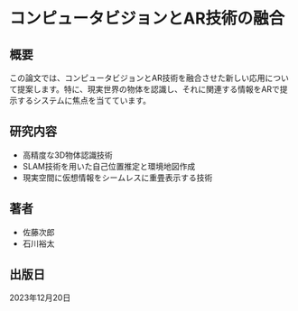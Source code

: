 # コンピュータビジョンとAR技術の融合

## 概要

この論文では、コンピュータビジョンとAR技術を融合させた新しい応用について提案します。特に、現実世界の物体を認識し、それに関連する情報をARで提示するシステムに焦点を当てています。

## 研究内容

- 高精度な3D物体認識技術
- SLAM技術を用いた自己位置推定と環境地図作成
- 現実空間に仮想情報をシームレスに重畳表示する技術

## 著者

- 佐藤次郎
- 石川裕太

## 出版日

2023年12月20日
